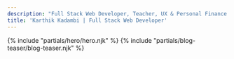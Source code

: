```yaml
---
description: "Full Stack Web Developer, Teacher, UX & Personal Finance Enthusiast, Aspiring AI Engineer"
title: 'Karthik Kadambi | Full Stack Web Developer'
---
```

<div class="flow">
    {% include "partials/hero/hero.njk" %}
    {% include "partials/blog-teaser/blog-teaser.njk" %}
</div>